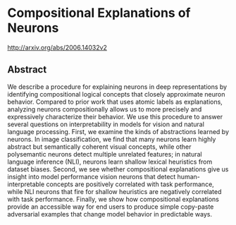 # Compositional Explanations of Neurons
http://arxiv.org/abs/2006.14032v2
## Abstract
We describe a procedure for explaining neurons in deep representations by identifying compositional logical concepts that closely approximate neuron behavior. Compared to prior work that uses atomic labels as explanations, analyzing neurons compositionally allows us to more precisely and expressively characterize their behavior. We use this procedure to answer several questions on interpretability in models for vision and natural language processing. First, we examine the kinds of abstractions learned by neurons. In image classification, we find that many neurons learn highly abstract but semantically coherent visual concepts, while other polysemantic neurons detect multiple unrelated features; in natural language inference (NLI), neurons learn shallow lexical heuristics from dataset biases. Second, we see whether compositional explanations give us insight into model performance vision neurons that detect human-interpretable concepts are positively correlated with task performance, while NLI neurons that fire for shallow heuristics are negatively correlated with task performance. Finally, we show how compositional explanations provide an accessible way for end users to produce simple copy-paste adversarial examples that change model behavior in predictable ways.